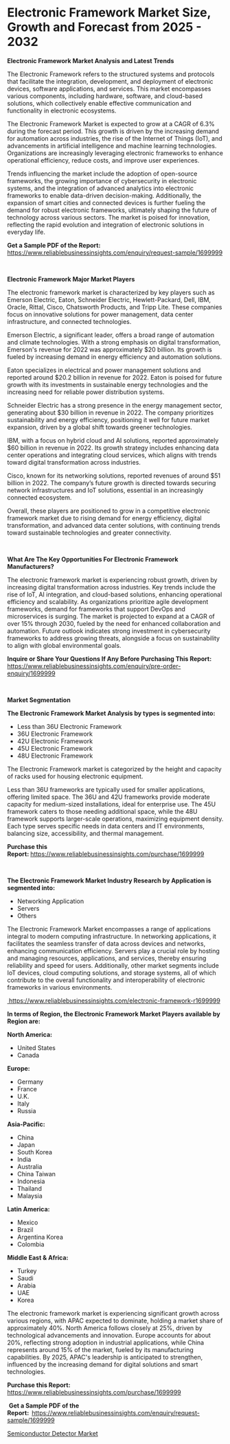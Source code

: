 <p><h1>Electronic Framework Market Size, Growth and Forecast from 2025 - 2032</h1></p><p><strong>Electronic Framework Market Analysis and Latest Trends</strong></p>
<p><p>The Electronic Framework refers to the structured systems and protocols that facilitate the integration, development, and deployment of electronic devices, software applications, and services. This market encompasses various components, including hardware, software, and cloud-based solutions, which collectively enable effective communication and functionality in electronic ecosystems.</p><p>The Electronic Framework Market is expected to grow at a CAGR of 6.3% during the forecast period. This growth is driven by the increasing demand for automation across industries, the rise of the Internet of Things (IoT), and advancements in artificial intelligence and machine learning technologies. Organizations are increasingly leveraging electronic frameworks to enhance operational efficiency, reduce costs, and improve user experiences.</p><p>Trends influencing the market include the adoption of open-source frameworks, the growing importance of cybersecurity in electronic systems, and the integration of advanced analytics into electronic frameworks to enable data-driven decision-making. Additionally, the expansion of smart cities and connected devices is further fueling the demand for robust electronic frameworks, ultimately shaping the future of technology across various sectors. The market is poised for innovation, reflecting the rapid evolution and integration of electronic solutions in everyday life.</p></p>
<p><strong>Get a Sample PDF of the Report:&nbsp;</strong> <a href="https://www.reliablebusinessinsights.com/enquiry/request-sample/1699999?utm_campaign=2234&utm_medium=2&utm_source=Github&utm_content=ia&utm_term=12022025&utm_id=electronic-framework">https://www.reliablebusinessinsights.com/enquiry/request-sample/1699999</a></p>
<p>&nbsp;</p>
<p><strong>Electronic Framework Major Market Players</strong></p>
<p><p>The electronic framework market is characterized by key players such as Emerson Electric, Eaton, Schneider Electric, Hewlett-Packard, Dell, IBM, Oracle, Rittal, Cisco, Chatsworth Products, and Tripp Lite. These companies focus on innovative solutions for power management, data center infrastructure, and connected technologies.</p><p>Emerson Electric, a significant leader, offers a broad range of automation and climate technologies. With a strong emphasis on digital transformation, Emerson's revenue for 2022 was approximately $20 billion. Its growth is fueled by increasing demand in energy efficiency and automation solutions.</p><p>Eaton specializes in electrical and power management solutions and reported around $20.2 billion in revenue for 2022. Eaton is poised for future growth with its investments in sustainable energy technologies and the increasing need for reliable power distribution systems.</p><p>Schneider Electric has a strong presence in the energy management sector, generating about $30 billion in revenue in 2022. The company prioritizes sustainability and energy efficiency, positioning it well for future market expansion, driven by a global shift towards greener technologies.</p><p>IBM, with a focus on hybrid cloud and AI solutions, reported approximately $60 billion in revenue in 2022. Its growth strategy includes enhancing data center operations and integrating cloud services, which aligns with trends toward digital transformation across industries.</p><p>Cisco, known for its networking solutions, reported revenues of around $51 billion in 2022. The company’s future growth is directed towards securing network infrastructures and IoT solutions, essential in an increasingly connected ecosystem.</p><p>Overall, these players are positioned to grow in a competitive electronic framework market due to rising demand for energy efficiency, digital transformation, and advanced data center solutions, with continuing trends toward sustainable technologies and greater connectivity.</p></p>
<p>&nbsp;</p>
<p><strong>What Are The Key Opportunities For Electronic Framework Manufacturers?</strong></p>
<p><p>The electronic framework market is experiencing robust growth, driven by increasing digital transformation across industries. Key trends include the rise of IoT, AI integration, and cloud-based solutions, enhancing operational efficiency and scalability. As organizations prioritize agile development frameworks, demand for frameworks that support DevOps and microservices is surging. The market is projected to expand at a CAGR of over 15% through 2030, fueled by the need for enhanced collaboration and automation. Future outlook indicates strong investment in cybersecurity frameworks to address growing threats, alongside a focus on sustainability to align with global environmental goals.</p></p>
<p><strong>Inquire or Share Your Questions If Any Before Purchasing This Report:</strong> <a href="https://www.reliablebusinessinsights.com/enquiry/pre-order-enquiry/1699999?utm_campaign=2234&utm_medium=2&utm_source=Github&utm_content=ia&utm_term=12022025&utm_id=electronic-framework">https://www.reliablebusinessinsights.com/enquiry/pre-order-enquiry/1699999</a></p>
<p>&nbsp;</p>
<p><strong>Market Segmentation</strong></p>
<p><strong>The Electronic Framework Market Analysis by types is segmented into:</strong></p>
<p><ul><li>Less than 36U Electronic Framework</li><li>36U Electronic Framework</li><li>42U Electronic Framework</li><li>45U Electronic Framework</li><li>48U Electronic Framework</li></ul></p>
<p><p>The Electronic Framework market is categorized by the height and capacity of racks used for housing electronic equipment. </p><p>Less than 36U frameworks are typically used for smaller applications, offering limited space. The 36U and 42U frameworks provide moderate capacity for medium-sized installations, ideal for enterprise use. The 45U framework caters to those needing additional space, while the 48U framework supports larger-scale operations, maximizing equipment density. Each type serves specific needs in data centers and IT environments, balancing size, accessibility, and thermal management.</p></p>
<p><strong>Purchase this Report:&nbsp;</strong><a href="https://www.reliablebusinessinsights.com/purchase/1699999?utm_campaign=2234&utm_medium=2&utm_source=Github&utm_content=ia&utm_term=12022025&utm_id=electronic-framework">https://www.reliablebusinessinsights.com/purchase/1699999</a></p>
<p>&nbsp;</p>
<p><strong>The Electronic Framework Market Industry Research by Application is segmented into:</strong></p>
<p><ul><li>Networking Application</li><li>Servers</li><li>Others</li></ul></p>
<p><p>The Electronic Framework Market encompasses a range of applications integral to modern computing infrastructure. In networking applications, it facilitates the seamless transfer of data across devices and networks, enhancing communication efficiency. Servers play a crucial role by hosting and managing resources, applications, and services, thereby ensuring reliability and speed for users. Additionally, other market segments include IoT devices, cloud computing solutions, and storage systems, all of which contribute to the overall functionality and interoperability of electronic frameworks in various environments.</p></p>
<p><a href="https://www.reliablebusinessinsights.com/electronic-framework-r1699999?utm_campaign=2234&utm_medium=2&utm_source=Github&utm_content=ia&utm_term=12022025&utm_id=electronic-framework">&nbsp;https://www.reliablebusinessinsights.com/electronic-framework-r1699999</a></p>
<p><strong>In terms of Region, the Electronic Framework Market Players available by Region are:</strong></p>
<p>
    <p> <strong> North America: </strong>
        <ul>
            <li>United States</li>
            <li>Canada</li>
        </ul>
        </p> 
    <p> <strong> Europe: </strong>
        <ul>
            <li>Germany</li>
            <li>France</li>
            <li>U.K.</li>
            <li>Italy</li>
            <li>Russia</li>
        </ul>
        </p> 
    <p> <strong> Asia-Pacific: </strong>
        <ul>
            <li>China</li>
            <li>Japan</li>
            <li>South Korea</li>
            <li>India</li>
            <li>Australia</li>
            <li>China Taiwan</li>
            <li>Indonesia</li>
            <li>Thailand</li>
            <li>Malaysia</li>
        </ul>
        </p> 
    <p> <strong> Latin America: </strong>
        <ul>
            <li>Mexico</li>
            <li>Brazil</li>
            <li>Argentina Korea</li>
            <li>Colombia</li>
        </ul>
        </p> 
    <p> <strong> Middle East & Africa: </strong>
        <ul>
            <li>Turkey</li>
            <li>Saudi</li>
            <li>Arabia</li>
            <li>UAE</li>
            <li>Korea</li>
        </ul>
    </p>
    </p>
<p><p>The electronic framework market is experiencing significant growth across various regions, with APAC expected to dominate, holding a market share of approximately 40%. North America follows closely at 25%, driven by technological advancements and innovation. Europe accounts for about 20%, reflecting strong adoption in industrial applications, while China represents around 15% of the market, fueled by its manufacturing capabilities. By 2025, APAC's leadership is anticipated to strengthen, influenced by the increasing demand for digital solutions and smart technologies.</p></p>
<p><strong>Purchase this Report: </strong><a href="https://www.reliablebusinessinsights.com/purchase/1699999?utm_campaign=2234&utm_medium=2&utm_source=Github&utm_content=ia&utm_term=12022025&utm_id=electronic-framework">https://www.reliablebusinessinsights.com/purchase/1699999</a></p>
<p>&nbsp;<strong>Get a Sample PDF of the Report:&nbsp;&nbsp;</strong><a href="https://www.reliablebusinessinsights.com/enquiry/request-sample/1699999?utm_campaign=2234&utm_medium=2&utm_source=Github&utm_content=ia&utm_term=12022025&utm_id=electronic-framework">https://www.reliablebusinessinsights.com/enquiry/request-sample/1699999</a></p>
<p><strong></strong></p>
<p><p><a href="https://github.com/hillsmyung726/Market-Research-Report-List-1/blob/main/semiconductor-detector-market.md?utm_campaign=2234&utm_medium=2&utm_source=Github&utm_content=ia&utm_term=12022025&utm_id=electronic-framework">Semiconductor Detector Market</a></p></p>